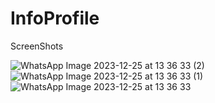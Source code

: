 # InfoProfile
ScreenShots



![WhatsApp Image 2023-12-25 at 13 36 33 (2)](https://github.com/harshitpratapsingh01/InfoProfile/assets/137901657/1b9b97df-2902-4925-b2a6-5cdde5fc4e58)
![WhatsApp Image 2023-12-25 at 13 36 33 (1)](https://github.com/harshitpratapsingh01/InfoProfile/assets/137901657/530c5617-5854-49bc-bc7d-5fac5c924961)
![WhatsApp Image 2023-12-25 at 13 36 33](https://github.com/harshitpratapsingh01/InfoProfile/assets/137901657/85ed27eb-84bf-4aa5-adb4-def90967a81a)
